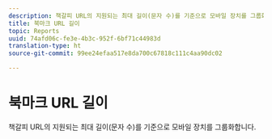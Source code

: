 ```yaml
---
description: 책갈피 URL의 지원되는 최대 길이(문자 수)를 기준으로 모바일 장치를 그룹화합니다.
title: 북마크 URL 길이
topic: Reports
uuid: 74afd06c-fe3e-4b3c-952f-6bf71c44983d
translation-type: ht
source-git-commit: 99ee24efaa517e8da700c67818c111c4aa90dc02

---
```



# 북마크 URL 길이

책갈피 URL의 지원되는 최대 길이(문자 수)를 기준으로 모바일 장치를 그룹화합니다.

